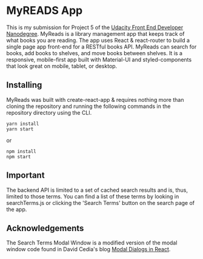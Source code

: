 # MyREADS App

This is my submission for Project 5 of the [Udacity Front End Developer 
Nanodegree](https://www.udacity.com/course/front-end-web-developer-nanodegree--nd001). 
MyReads is a library management app that keeps track of what books
you are reading. The app uses React & react-router to build a single page app front-end 
for a RESTful books API. MyReads can search for books, add books to shelves, and move
books between shelves. It is a responsive, mobile-first app built with Material-UI
and styled-components that look great on mobile, tablet, or desktop.


## Installing
MyReads was built with create-react-app & requires nothing more than cloning the
repository and running the following commands in the repository directory using
the CLI.

```
yarn install
yarn start
```

or

```
npm install
npm start
```

## Important

The backend API is limited to a set of cached search results and is, thus, limited to those terms. 
You can find a list of these terms by looking in searchTerms.js or clicking the 'Search Terms' button 
on the search page of the app.

## Acknowledgements

The Search Terms Modal Window is a modified version of the modal window code found
in David Cedia's blog [Modal Dialogs in React](https://daveceddia.com/open-modal-in-react/).

